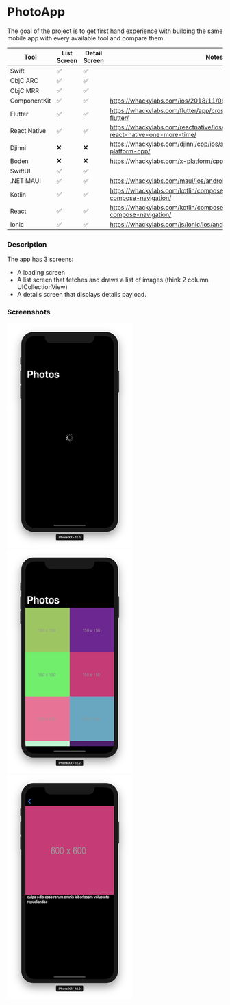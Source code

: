 # PhotoApp

The goal of the project is to get first hand experience with building the same mobile app with every available tool and compare them.

| Tool         | List Screen | Detail Screen | Notes                                                                                          |
|--------------|-------------|---------------|------------------------------------------------------------------------------------------------|
| Swift        | ✅           | ✅             |                                                                                                |
| ObjC ARC     | ✅           | ✅             |                                                                                                |
| ObjC MRR     | ✅           | ✅             |                                                                                                |
| ComponentKit | ✅           | ✅             | https://whackylabs.com/ios/2018/11/09/hello-component-kit/                                     |
| Flutter      | ✅           | ✅             | https://whackylabs.com/flutter/app/cross-platform/2018/12/14/hello-flutter/                    |
| React Native | ✅           | ✅             | https://whackylabs.com/reactnative/ios/android/js/2024/01/15/hello-react-native-one-more-time/ |
| Djinni       | ❌           | ❌             | https://whackylabs.com/djinni/cpp/ios/android/2018/11/23/cross-platform-cpp/                   |
| Boden        | ❌           | ❌             | https://whackylabs.com/x-platform/cpp/2019/06/01/cpp-x-platform/                               |
| SwiftUI      | ✅           | ✅             |                                                                                                |
| .NET MAUI    | ✅           | ✅             | https://whackylabs.com/maui/ios/android/2024/01/23/hello-maui/                                 |
| Kotlin       | ✅           | ✅             | https://whackylabs.com/kotlin/compose/navigation/2024/08/16/jetpack-compose-navigation/        |
| React        | ✅           | ✅             | https://whackylabs.com/kotlin/compose/navigation/2024/08/16/jetpack-compose-navigation/        |
| Ionic        | ✅           | ✅             | https://whackylabs.com/js/ionic/ios/android/2024/09/06/hello-ionic/                            |

### Description

The app has 3 screens:

* A loading screen
* A list screen that fetches and draws a list of images (think 2 column UICollectionView)
* A details screen that displays details payload.

### Screenshots

![Loading](screenshots/00_Loading.png)
![List](screenshots/01_Home.png)
![Details](screenshots/02_Details.png)
